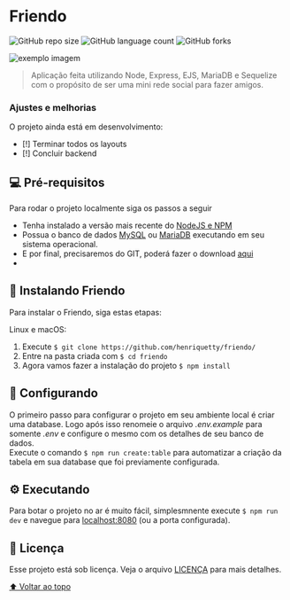 # Friendo

![GitHub repo size](https://img.shields.io/github/repo-size/henriquetty/friendo?style=for-the-badge)
![GitHub language count](https://img.shields.io/github/languages/count/henriquetty/friendo?style=for-the-badge)
![GitHub forks](https://img.shields.io/github/forks/henriquetty/friendo?style=for-the-badge)

<img src="https://i.imgur.com/oQlhRTn.png" alt="exemplo imagem">

> Aplicação feita utilizando Node, Express, EJS, MariaDB e Sequelize com o propósito de ser uma mini rede social para fazer amigos.

### Ajustes e melhorias

O projeto ainda está em desenvolvimento:

- [!] Terminar todos os layouts
- [!] Concluir backend

## 💻 Pré-requisitos

Para rodar o projeto localmente siga os passos a seguir

* Tenha instalado a versão mais recente do <a href="https://nodejs.org/en/" target="_blank">NodeJS e NPM</a>
* Possua o banco de dados <a href="https://www.mysql.com/" target=_blank>MySQL</a> ou <a href="https://mariadb.org/" >MariaDB</a> executando em seu sistema operacional.
* E por final, precisaremos do GIT, poderá fazer o download <a href="https://git-scm.com/">aqui</a>
* 
## 🚀 Instalando Friendo

Para instalar o Friendo, siga estas etapas:

Linux e macOS:

1. Execute `$ git clone https://github.com/henriquetty/friendo/`
2. Entre na pasta criada com `$ cd friendo`
3. Agora vamos fazer a instalação do projeto `$ npm install`

## 🔧 Configurando
O primeiro passo para configurar o projeto em seu ambiente local é criar uma database.
Logo após isso renomeie o arquivo *.env.example* para somente *.env* e configure o mesmo com os detalhes de seu banco de dados. </br>
Execute o comando `$ npm run create:table` para automatizar a criação da tabela em sua database que foi previamente configurada.

## ⚙ Executando
Para botar o projeto no ar é muito fácil, simplesmnente execute `$ npm run dev` e navegue para [localhost:8080](http://localhost:8080) (ou a porta configurada).
## 📝 Licença

Esse projeto está sob licença. Veja o arquivo [LICENÇA](LICENSE) para mais detalhes.

[⬆ Voltar ao topo](#friendo)<br>
